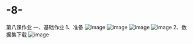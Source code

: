 # -8-
第八课作业
一、基础作业
1、准备
![image](https://github.com/Lb1002/-8-/assets/51111702/146b8d13-5541-4781-99a8-09700ad4def9)
![image](https://github.com/Lb1002/-8-/assets/51111702/45561494-eb07-46dd-a1cc-fa0dd9ae9d86)
![image](https://github.com/Lb1002/-8-/assets/51111702/c93d3824-03dd-4f64-bad7-ef5a714e5249)
![image](https://github.com/Lb1002/-8-/assets/51111702/3248f30e-d8e0-44ab-927a-ba3abea09216)
2、数据集下载
![image](https://github.com/Lb1002/-8-/assets/51111702/c268981c-3a63-4070-8729-8dccd32a295d)
